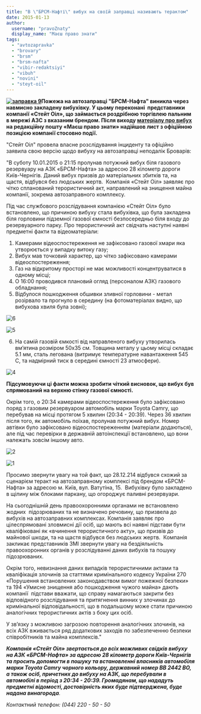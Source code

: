 ```yaml
---
title: "В \"БРСМ-Нафті\" вибух на своїй заправці називають терактом"
date: 2015-01-13
author: 
  username: "pravoZnaty"
  display_name: "Маєш право знати"
tags: 
  - "avtozapravka"
  - "brovary"
  - "brsm"
  - "brsm-nafta"
  - "vibir-redaktsiyi"
  - "vibuh"
  - "novini"
  - "steyt-oil"
---
```


**[![заправка 9](https://mpz.brovary.org/wp-content/uploads/2015/01/zapravka-9.jpg)](https://mpz.brovary.org/wp-content/uploads/2015/01/zapravka-9.jpg)Пожежа на автозаправці "БРСМ-Нафта" виникла через навмисно закладену вибухівку. У цьому переконані  представники компанії «Стейт Оіл», що займається роздрібною торгівлею пальним в мережі АЗС з вказаним брендом. Після виходу [матеріалу про вибух](https://mpz.brovary.org/pozhezha-na-gazoviy-zapravtsi-brsm-nafta-u-brovarah-navmisniy-pidpal-chi-nedbalist/) на редакційну пошту «Маєш право знати» надійшов лист з офіційною позицією компанії стосовно події.**

"Стейт Оіл" провела власне розслідування інциденту та офіційно заявила свою версію щодо вибуху на автозаправці неподалік Броварів:

"В суботу 10.01.2015 о 21:15 пролунав потужний вибух біля газового резервуару на АЗК «БРСМ-Нафта» за адресою 28 кілометр дороги Київ-Чернігів. Даний вибух призвів до матеріальних збитків та, на щастя, відбувся без людських жертв.  Компанія «Стейт Оіл» заявляє про чітко спланований терористичний акт, направлений на знищення майна компанії, зокрема автозаправного комплексу.

Під час службового розслідування компанією «Стейт Оіл» було встановлено, що причиною вибуху стала вибухівка, що була закладена біля горловини підземної газової ємності безпосередньо біля входу до резервуарного парку. Про терористичний акт свідчать наступні наявні предметні факти та відеоматеріали:

1. Камерами відеоспостереження не зафіксовано газової хмари яка утворюється у випадку витоку газу;
2. Вибух мав точковий характер, що чітко зафіксовано камерами відеоспостереження;
3. Газ на відкритому просторі не має можливості концентруватися в одному місці;
4. О 16:00 проводився плановий огляд (персоналом АЗК) газового обладнання;
5. Відбулося пошкодження обшивки зливної горловини - метал розірвало та прогнуло в середину (на фотоматеріалах видно, що вибухова хвиля була зовні);

![6](https://mpz.brovary.org/wp-content/uploads/2015/01/6.jpg)

![5](https://mpz.brovary.org/wp-content/uploads/2015/01/5.jpg)

6. На самій газовій ємкості від направленого вибуху утворилась вм’ятина розміром 50х35 см. Товщина металу у цьому місці складає 5.1 мм, сталь легована (витримує температурне навантаження 545 С, та надмірний тиск в середині ємності 23 атмосфери).

![4](https://mpz.brovary.org/wp-content/uploads/2015/01/4.jpg)

**Підсумовуючи ці факти можна зробити чіткий висновок, що вибух був спрямований на верхню стінку газової ємності.**

Окрім того, о 20:34 камерами відеоспостереження було зафіксовано поряд з газовим резервуаром автомобіль марки Toyota Camry, що перебував на місці протягом 5 хвилин (20:34 - 20:39). Через 36 хвилин після того, як автомобіль поїхав, пролунав потужний вибух. Номер автівки було зафіксовано відеоспостереженням (матеріали додаються), але під час перевірки в державній автоінспекції встановлено, що вони належать зовсім іншому авто.

![2](https://mpz.brovary.org/wp-content/uploads/2015/01/2.jpg)

![1](https://mpz.brovary.org/wp-content/uploads/2015/01/1.jpg)

Просимо звернути увагу на той факт, що 28.12.214 відбувся схожий за сценарієм теракт на автозаправному комплексі під брендом «БРСМ-Нафта» за адресою м. Київ, вул. Ватутіна, 15.  Вибухівку було закладено в щілину між блоками паркану, що огороджує паливні резервуари.

На сьогоднішній день правоохоронними органами не встановлено жодних  підозрюваних та не визначено речовину, що призвела до вибухів на автозаправних комплексах. Компанія заявляє про цілеспрямовані зловмисні дії осіб, що мають всі наявні підстави бути кваліфіковані як «вчинення терористичного акту», що призвів до майнової шкоди, та на щастя відбувся без людських жертв.  Компанія закликає представників ЗМІ звернути увагу на бездіяльність правоохоронних органів у розслідуванні даних вибухів та пошуку підозрюваних.

Окрім того, невизнання даних випадків терористичними актами та кваліфікація злочинів за статтями кримінального кодексу України 270 «Порушення встановлених законодавством вимог пожежної безпеки» та 194 «Умисне знищення або пошкодження чужого майна» дають компанії  підстави вважати, що справу намагаються закрити без відповідного розслідування та притягнення винних у злочинах до кримінальної відповідальності, що в подальшому може стати причиною аналогічних терористичних актів з боку цих осіб.

У зв’язку з можливою загрозою повторення аналогічних злочинів, на всіх АЗК вживається ряд додаткових заходів по забезпеченню безпеки співробітників та майна комплексів."

**_Компанія «Стейт Оіл» звертається до всіх можливих свідків вибуху на АЗК «БРСМ-Нафта» за адресою 28 кілометр дороги Київ-Чернігів та просить допомогти в пошуку та встановленні власників автомобіля марки Toyota Camry чорного кольору, державний номер ВВ 2442 ВО, а також осіб, причетних до вибуху на АЗК, що перебували в автомобілі в період з 20:34 - 20:39. Громадянам, що нададуть предметні відомості, достовірність яких буде підтверджена, буде надана винагорода_**_._

_Контактний телефон: (044) 220 - 50 - 50_
